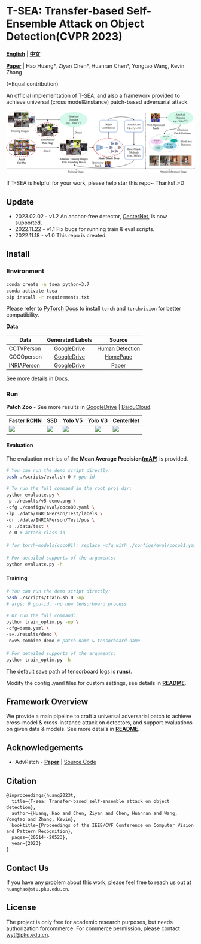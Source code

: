 # T-SEA: Transfer-based Self-Ensemble Attack on Object Detection(CVPR 2023)

[**English**](https://github.com/VDIGPKU/T-SEA/blob/main/README.md)
| [**中文**](https://github.com/VDIGPKU/T-SEA/blob/main/README-cn.md)


[**Paper**](https://arxiv.org/abs/2211.09773)
| Hao Huang*, Ziyan Chen*, Huanran Chen*, Yongtao Wang, Kevin Zhang

(*Equal contribution)

An official implementation of T-SEA, and also a framework provided to achieve universal (cross model&instance) patch-based adversarial attack.


![](readme/pipeline.png)

If T-SEA is helpful for your work, please help star this repo~ Thanks! :-D

## Update
* 2023.02.02 - v1.2 An anchor-free detector, [CenterNet](https://github.com/xingyizhou/CenterNet), is now supported.
* 2022.11.22 - v1.1 Fix bugs for running train & eval scripts.
* 2022.11.18 - v1.0 This repo is created.


## Install
### Environment

```bash
conda create -n tsea python=3.7
conda activate tsea
pip install -r requirements.txt
```
Please refer to [PyTorch Docs](https://pytorch.org/get-started/previous-versions/) to install `torch` and `torchvision` for better compatibility.

 **Data**

| Data        |                                             Generated Labels                                             |                                              Source                                              |                                            
|-------------|:--------------------------------------------------------------------------------------------------------:|:------------------------------------------------------------------------------------------------:|
| CCTVPerson  |  [GoogleDrive](https://drive.google.com/drive/folders/1R5DDNR0XPvSW-WyuCihDlPHf6C2XXb-o?usp=share_link)  |   [Human Detection](https://www.kaggle.com/datasets/constantinwerner/human-detection-dataset)    |
| COCOperson  |  [GoogleDrive](https://drive.google.com/drive/folders/1zKO6yXllhReiDS04WKkb6JIkxvAW2s_9?usp=share_link)  |                            [HomePage](https://cocodataset.org/#home)                             |
| INRIAPerson |  [GoogleDrive](https://drive.google.com/drive/folders/1zKO6yXllhReiDS04WKkb6JIkxvAW2s_9?usp=share_link)  |               [Paper](https://hal.inria.fr/docs/00/54/85/12/PDF/hog_cvpr2005.pdf)                |

See more details in [Docs](https://github.com/VDIGPKU/T-SEA/blob/main/readme/data.md).


### Run

**Patch Zoo** - See more results in [GoogleDrive](https://drive.google.com/drive/folders/1bGDf5fHVxajexKZUk22OMc5wag_adH-e?usp=share_link) | [BaiduCloud](https://pan.baidu.com/s/1U3L0cOOeUr0RfFf4rSfYmQ?pwd=f946).

| Faster RCNN               | SSD                               | Yolo V5                   | Yolo V3  |CenterNet |
|---------------------------|----------------------------------|--------------------------|:------------:| ----|
| ![](results/faster_rcnn-combine-demo.png) | ![](results/ssd-combine-demo.png) | ![](results/v5-demo.png) | ![](results/v3-combine.png) |![](results/centernet-combine.png) |

#### Evaluation

The evaluation metrics of the **Mean Average Precision([mAP](https://github.com/Cartucho/mAP))** is provided.

```bash
# You can run the demo script directly:
bash ./scripts/eval.sh 0 # gpu id
```

```bash
# To run the full command in the root proj dir:
python evaluate.py \
-p ./results/v5-demo.png \
-cfg ./configs/eval/coco80.yaml \
-lp ./data/INRIAPerson/Test/labels \
-dr ./data/INRIAPerson/Test/pos \
-s ./data/test \
-e 0 # attack class id

# for torch-models(coco91): replace -cfg with ./configs/eval/coco91.yaml

# For detailed supports of the arguments:
python evaluate.py -h
```

#### Training
```bash
# You can run the demo script directly:
bash ./scripts/train.sh 0 -np
# args: 0 gpu-id, -np new tensorboard process
```

```bash
# Or run the full command:
python train_optim.py -np \
-cfg=demo.yaml \
-s=./results/demo \
-n=v5-combine-demo # patch name & tensorboard name

# For detailed supports of the arguments:
python train_optim.py -h
```
The default save path of tensorboard logs is **runs/**.

Modify the config .yaml files for custom settings, see details in [**README**](https://github.com/VDIGPKU/T-SEA/blob/main/configs/README.yaml).


## Framework Overview

We provide a main pipeline to craft a universal adversarial patch to achieve cross-model & cross-instance attack on detectors, 
and support evaluations on given data & models.
See more details in [**README**](https://github.com/VDIGPKU/T-SEA/blob/main/readme/overview.md).

## Acknowledgements

* AdvPatch - [**Paper**](http://openaccess.thecvf.com/content_CVPRW_2019/papers/CV-COPS/Thys_Fooling_Automated_Surveillance_Cameras_Adversarial_Patches_to_Attack_Person_Detection_CVPRW_2019_paper.pdf) 
| [Source Code](https://gitlab.com/EAVISE/adversarial-yolo)

## Citation
```
@inproceedings{huang2023t,
  title={T-sea: Transfer-based self-ensemble attack on object detection},
  author={Huang, Hao and Chen, Ziyan and Chen, Huanran and Wang, Yongtao and Zhang, Kevin},
  booktitle={Proceedings of the IEEE/CVF Conference on Computer Vision and Pattern Recognition},
  pages={20514--20523},
  year={2023}
}
```

## Contact Us
If you have any problem about this work, please feel free to reach us out at `huanghao@stu.pku.edu.cn`.

## License

The project is only free for academic research purposes, but needs authorization forcommerce. For commerce permission, please contact wyt@pku.edu.cn.
